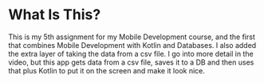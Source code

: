 # What Is This?
This is my 5th assignment for my Mobile Development course, and the first that combines Mobile Development with Kotlin and Databases. I also added the extra layer of taking the data from a csv file. I go into more detail in the video, but this app gets data from a csv file, saves it to a DB and then uses that plus Kotlin to put it on the screen and make it look nice.